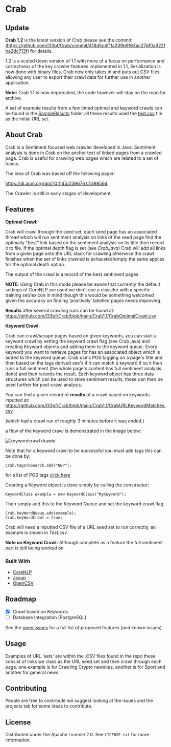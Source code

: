 # Crab

## Update
<b>Crab 1.2</b> is the latest version of Crab please see the commit: (https://github.com/l33pf/Crab/commit/418d5c4f1fa339b9f63ac27df0a922fba2dc713f) for details. 

1.2 is a scaled down version of 1.1 with more of a focus on performance and correctness of the key crawler features implemented in 1.1, Serialization is now done with binary files. Crab now only takes in and puts out CSV files allowing any user to export their crawl data for further use in another application. 

<b>Note:</b> Crab 1.1 is now deprecated, the code however will stay on the repo for archive.

A set of example results from a few timed optimal and keyword crawls can be found in the [SampleResults](https://github.com/l33pf/Crab/tree/main/Crab1.2/Sample%20Results) folder
all these results used the [test.csv](https://github.com/l33pf/Crab/blob/main/Crab1.2/Test.csv) file as the initial URL set.

<!-- ABOUT THE PROJECT -->
## About Crab

Crab is a Sentiment focused web crawler developed in Java. Sentiment analysis is done in Crab on the anchor text of linked pages from a crawled page. Crab is useful for crawling web pages which are related to a  set of topics.

The idea of Crab was based off the following paper:

https://dl.acm.org/doi/10.1145/2396761.2398564

The Crawler is still in early stages of development.

<!-- FEATURES  -->
## Features
<b>Optimal Crawl</b>: 

Crab will crawl through the seed set, each seed page has an associated thread which will run sentiment analysis on links of the seed page find the optimally "best" link based on the sentiment analysis on its title then record it to file. If the optimal depth flag is set (see <i>Crab.java</i>) Crab will add all links from a given page onto the URL stack for crawling otherwise the crawl finishes when the set of links crawled is exhausted/empty the same applies for the optimal depth option.

The output of the crawl is a record of the best sentiment pages.

<b>NOTE</b>: Using Crab in this mode please be aware that currently the default settings of CoreNLP are used we don't use a classifer with a specific training set/lexicon in mind though this would be something welcomed given the accuracy on finding 'positively' labelled pages needs improving.

<b>Results</b> after several crawling runs can be found at:
https://github.com/l33pf/Crab/blob/main/Crab1.1/CrabOptimalCrawl.csv

<b>Keyword Crawl</b>:

Crab can crawl/scrape pages based on given keywords, you can start a keyword crawl by setting the keyword crawl flag (see Crab.java) and creating
Keyword objects and adding them to the keyword queue. Every keyword you want to retrieve pages for has an associated object which is added to the keyword queue. Crab
use's POS tagging on a page's title and then based on the tags derived see's if it can match a keyword if so it then runs a full sentiment (the whole page's content
has full sentiment analysis done) and then records the result. Each keyword object has three data structures which can be used to store sentiment results, these can then
be used further for post-crawl analysis. 

You can find a given record of <b>results</b> of a crawl based on keywords inputted at:
https://github.com/l33pf/Crab/blob/main/Crab1.1/CrabURLKeywordMatches.csv


(which had a crawl run of roughly 3 minutes before it was ended.)

a flow of the keyword crawl is demonstrated in the image below:


![keywordcrawl drawio](https://user-images.githubusercontent.com/15945205/158431131-1dd1c0dd-504d-4b1e-9cdc-7153818d95eb.png)

Note that for a keyword crawl to be successful you must add tags this can be done by:
```
Crab.tagsToSearch.add("NNP");
```
for a list of POS tags [click here](https://www.ling.upenn.edu/courses/Fall_2003/ling001/penn_treebank_pos.html)


Creating a Keyword object is done simply by calling the constructor:
```
KeywordClass example = new KeywordClass("MyKeyword");
```
Then simply add this to the Keyword Queue and set the keyword crawl flag
```
Crab.keyWordQueue.add(example);
Crab.keyWordCrawl = true;
```

Crab will need a inputted CSV file of a URL seed set to run correctly, an example is shown in <i>Test.csv</i>

<b>Note on Keyword Crawl:</b> Although complete as a feature the full sentiment part is still being worked on.

### Built With


* [CoreNLP](https://stanfordnlp.github.io/CoreNLP/)
* [Jsoup](https://jsoup.org/)
* [OpenCSV](http://opencsv.sourceforge.net/)

<!-- ROADMAP -->
## Roadmap
- [x] Crawl based on Keywords
- [ ] Database Integration (PostgreSQL)

See the [open issues](https://github.com/l33pf/Crab/issues) for a full list of proposed features (and known issues).

<!-- USAGE EXAMPLES -->
## Usage

Examples of URL 'sets' are within the .CSV files found in the repo these consist of links we class as the URL seed set and then crawl through each page. one example
is for Crawling Crypto newsites, another is for Sport and another for general news. 

<!-- CONTRIBUTING -->
## Contributing

People are free to contribute we suggest looking at the issues and the projects tab for some ideas to contribute.

<!-- LICENSE -->
## License

Distributed under the Apache License 2.0. See `LICENSE.txt` for more information.


